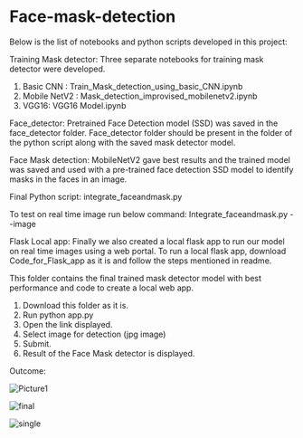 # Face-mask-detection

Below is the list of notebooks and python scripts developed in this project:

Training Mask detector: Three separate notebooks for training mask detector were developed. 
1.	Basic CNN : Train_Mask_detection_using_basic_CNN.ipynb
2.	Mobile NetV2 : Mask_detection_improvised_mobilenetv2.ipynb
3.	VGG16: VGG16 Model.ipynb

Face_detector: 
Pretrained Face Detection model (SSD) was saved in the face_detector folder. Face_detector folder should be present in the folder of the python script along with the saved mask detector model.

Face Mask detection: MobileNetV2 gave best results and the trained model was saved and used with a pre-trained face detection SSD model to identify masks in the faces in an image.


Final Python script: integrate_faceandmask.py

To test on real time image run below command:
Integrate_faceandmask.py --image <image name>

Flask Local app:
Finally we also created a local flask app to run our model on real time images using a web portal. To run a local flask app, download Code_for_Flask_app as it is and follow the steps mentioned in readme.
  
  This folder contains the final trained mask detector model with best performance and code to create a local web app.

1. Download this folder as it is.
2. Run python app.py
3. Open the link displayed.
4. Select image for detection (jpg image)
5. Submit.
6. Result of the Face Mask detector is displayed.

Outcome:
  
 ![Picture1](https://user-images.githubusercontent.com/83885131/157334261-7a1b6a39-16ea-4527-9ee6-10f312af661d.png)
  
![final](https://user-images.githubusercontent.com/83885131/157334279-1fa59924-26b5-4bfc-9e48-f1c3f956ad96.png)
  
![single](https://user-images.githubusercontent.com/83885131/157334298-558aee99-c1d0-4aed-bc9b-2edba2ae7996.png)
